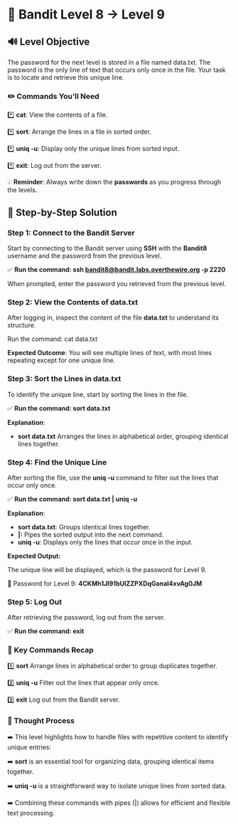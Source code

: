 # 🎲 Bandit Level 8 → Level 9


## 🔊 Level Objective


The password for the next level is stored in a file named data.txt. The password is the only line of text that occurs only once in the file. Your task is to locate and retrieve this unique line.



### ✏️ Commands You’ll Need

:asterisk: **cat**: View the contents of a file.

:asterisk: **sort**: Arrange the lines in a file in sorted order.

:asterisk: **uniq -u**: Display only the unique lines from sorted input.

:asterisk: **exit**: Log out from the server.



💡 **Reminder**: Always write down the **passwords** as you progress through the levels.



## 📃 Step-by-Step Solution


### Step 1: Connect to the Bandit Server


Start by connecting to the Bandit server using **SSH** with the **Bandit8** username and the password from the previous level.

:white_check_mark: **Run the command: ssh bandit8@bandit.labs.overthewire.org -p 2220**


When prompted, enter the password you retrieved from the previous level.



### Step 2: View the Contents of data.txt


After logging in, inspect the content of the file **data.txt** to understand its structure.

Run the command: cat data.txt

**Expected Outcome**: You will see multiple lines of text, with most lines repeating except for one unique line.


### Step 3: Sort the Lines in data.txt

To identify the unique line, start by sorting the lines in the file.

:white_check_mark: **Run the command: sort data.txt**


**Explanation**: 

- **sort data.txt** Arranges the lines in alphabetical order, grouping identical lines together.



### Step 4: Find the Unique Line


After sorting the file, use the **uniq -u** command to filter out the lines that occur only once.


:white_check_mark: **Run the command: sort data.txt | uniq -u**


**Explanation**:

- **sort data.txt**: Groups identical lines together.
- **|:**  Pipes the sorted output into the next command.
- **uniq -u**: Displays only the lines that occur once in the input.


**Expected Output:**


The unique line will be displayed, which is the password for Level 9.


🔑 Password for Level 9: **4CKMh1JI91bUIZZPXDqGanal4xvAg0JM**



### Step 5: Log Out


After retrieving the password, log out from the server.

:white_check_mark: **Run the command: exit**



### :round_pushpin: Key Commands Recap


:one: **sort** Arrange lines in alphabetical order to group duplicates together.


:two: **uniq -u** Filter out the lines that appear only once.


:three: **exit** Log out from the Bandit server.









### 🔎 Thought Process


:arrow_right: This level highlights how to handle files with repetitive content to identify unique entries:


:arrow_right: **sort** is an essential tool for organizing data, grouping identical items together.


:arrow_right: **uniq -u** is a straightforward way to isolate unique lines from sorted data.


:arrow_right: Combining these commands with pipes (|) allows for efficient and flexible text processing.